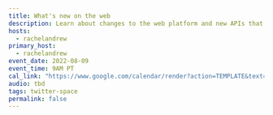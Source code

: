 ```yaml
---
title: What's new on the web
description: Learn about changes to the web platform and new APIs that you can use today.
hosts:
  - rachelandrew
primary_host:
  - rachelandrew
event_date: 2022-08-09
event_time: 9AM PT
cal_link: "https://www.google.com/calendar/render?action=TEMPLATE&text=What%27s+new+on+the+web&details=Learn+about+changes+to+the+web+platform+and+new+APIs+that+you+can+use+today.&location=Twitter+Spaces&dates=20220809T160000Z%2F20220809T170000Z"
audio: tbd
tags: twitter-space
permalink: false
---
```

